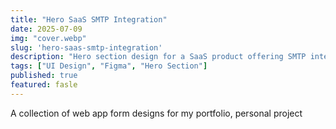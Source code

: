 ```yaml
---
title: "Hero SaaS SMTP Integration"
date: 2025-07-09
img: "cover.webp"
slug: 'hero-saas-smtp-integration'
description: "Hero section design for a SaaS product offering SMTP integration. Personal project."
tags: ["UI Design", "Figma", "Hero Section"]
published: true
featured: fasle
---
```


A collection of web app form designs for my portfolio, personal project
